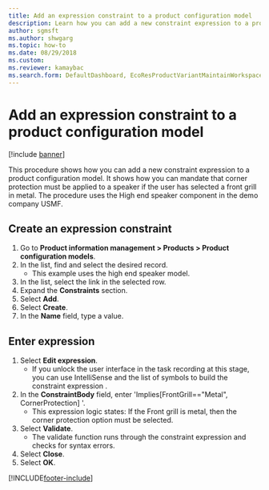 ```yaml
--- 
title: Add an expression constraint to a product configuration model
description: Learn how you can add a new constraint expression to a product configuration model, including a step-by-step process for creating expression constraints. 
author: sgmsft
ms.author: shwgarg
ms.topic: how-to
ms.date: 08/29/2018
ms.custom: 
ms.reviewer: kamaybac   
ms.search.form: DefaultDashboard, EcoResProductVariantMaintainWorkspace, PCProductConfigurationModelListPage, PCProductConfigurationModelDetails, SysClientPolymorphicCreateSelector, PCConstraintEditor, PCRuntimeConfiguratorValidate 
---
```


# Add an expression constraint to a product configuration model

[!include [banner](../../includes/banner.md)]

This procedure shows how you can add a new constraint expression to a product configuration model. It shows how you can mandate that corner protection must be applied to a speaker if the user has selected a front grill in metal. The procedure uses the High end speaker component in the demo company USMF.

## Create an expression constraint

1. Go to **Product information management \> Products \> Product configuration models**.
3. In the list, find and select the desired record.
    * This example uses the high end speaker model.  
4. In the list, select the link in the selected row.
5. Expand the **Constraints** section.
6. Select **Add**.
7. Select **Create**.
8. In the **Name** field, type a value.

## Enter expression

1. Select **Edit expression**.
    * If you unlock the user interface in the task recording at this stage, you can use IntelliSense and the list of symbols to build the constraint expression .  
2. In the **ConstraintBody** field, enter 'Implies[FrontGrill=="Metal", CornerProtection] '.
    * This expression logic states: If the Front grill is  metal, then the corner protection option must be selected.  
3. Select **Validate**.
    * The validate function runs through the constraint expression and checks for syntax errors.  
4. Select **Close**.
5. Select **OK**.



[!INCLUDE[footer-include](../../../includes/footer-banner.md)]